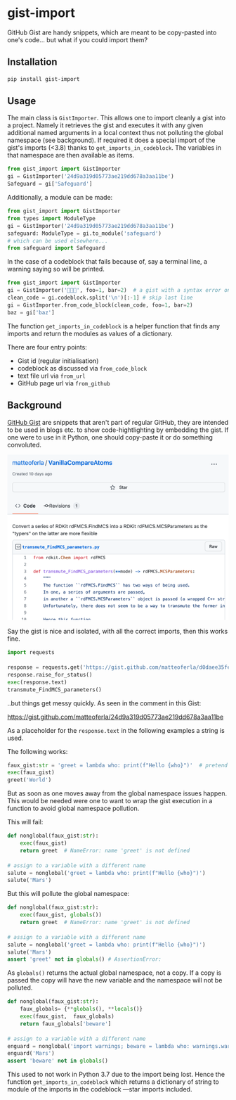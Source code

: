 # gist-import
GitHub Gist are handy snippets, which are meant to be copy-pasted into one's code... but what if you could import them?

## Installation

```bash
pip install gist-import
```

## Usage

The main class is `GistImporter`. This allows one to import cleanly a gist into a project.
Namely it retrieves the gist and executes it with any given additional named arguments
in a local context thus not polluting the global namespace (see background).
If required it does a special import of the gist's imports (<3.8) thanks to `get_imports_in_codeblock`.
The variables in that namespace are then available as items.

```python
from gist_import import GistImporter
gi = GistImporter('24d9a319d05773ae219dd678a3aa11be')
Safeguard = gi['Safeguard']
```

Additionally, a module can be made:

```python
from gist_import import GistImporter
from types import ModuleType
gi = GistImporter('24d9a319d05773ae219dd678a3aa11be')
safeguard: ModuleType = gi.to_module('safeguard')
# which can be used elsewhere...
from safeguard import Safeguard
```

In the case of a codeblock that fails because of, say a terminal line, a warning saying so will be printed.
```python
from gist_import import GistImporter
gi = GistImporter('👾👾👾', foo=1, bar=2)  # a gist with a syntax error on the last line will not run...
clean_code = gi.codeblock.split('\n')[:-1] # skip last line
gi = GistImporter.from_code_block(clean_code, foo=1, bar=2)
baz = gi['baz']
```

The function `get_imports_in_codeblock` is a helper function that finds any imports and return the modules as
values of a dictionary.

There are four entry points:

* Gist id (regular initialisation)
* codeblock as discussed via `from_code_block`
* text file url via `from_url`
* GitHub page url via `from_github`

## Background

[GitHub Gist](https://gist.github.com/) are snippets that aren't part of regular GitHub,
they are intended to be used in blogs etc. to show code-hightlighting by embedding the gist.
If one were to use in it Python, one should copy-paste it or do something convoluted.

![img.png](example_gist.png)

Say the gist is nice and isolated, with all the correct imports,
then this works fine.

```python
import requests

response = requests.get('https://gist.github.com/matteoferla/d0daee35fe6f598bc720ce0eeebbac97/raw/6f7ba15dde86f1066629af61e0724dbe6a62cceb/transmute_FindMCS_parameters.py')
response.raise_for_status()
exec(response.text)
transmute_FindMCS_parameters()
```

..but things get messy quickly. As seen in the comment in this Gist:

https://gist.github.com/matteoferla/24d9a319d05773ae219dd678a3aa11be


As a placeholder for the `response.text` in the following examples a string is used.

The following works:

```python
faux_gist:str = 'greet = lambda who: print(f"Hello {who}")'  # pretend this is the gist from `response.text`
exec(faux_gist)
greet('World')
```

But as soon as one moves away from the global namespace issues happen.
This would be needed were one to want to wrap the gist execution in a function
to avoid global namespace pollution.

This will fail:

```python
def nonglobal(faux_gist:str):
    exec(faux_gist)
    return greet  # NameError: name 'greet' is not defined
    
# assign to a variable with a different name
salute = nonglobal('greet = lambda who: print(f"Hello {who}")')
salute('Mars')
```

But this will pollute the global namespace:

```python
def nonglobal(faux_gist:str):
    exec(faux_gist, globals())
    return greet  # NameError: name 'greet' is not defined
    
# assign to a variable with a different name
salute = nonglobal('greet = lambda who: print(f"Hello {who}")')
salute('Mars')
assert 'greet' not in globals() # AssertionError: 
```

As `globals()` returns the actual global namespace, not a copy.
If a copy is passed the copy will have the new variable and the namespace will not be polluted.

```python
def nonglobal(faux_gist:str):
    faux_globals= {**globals(), **locals()}
    exec(faux_gist,  faux_globals)
    return faux_globals['beware']
  
# assign to a variable with a different name
enguard = nonglobal('import warnings; beware = lambda who: warnings.warn(f"Beware {who}")')
enguard('Mars')
assert 'beware' not in globals()
```

This used to not work in Python 3.7 due to the import being lost.
Hence the function `get_imports_in_codeblock` which returns a dictionary of string to module
of the imports in the codeblock —star imports included.